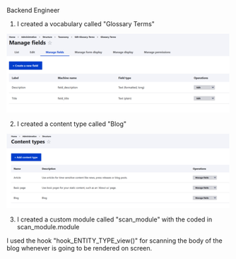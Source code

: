 Backend Engineer

1. I created a vocabulary called "Glossary Terms"

![Alt text](photos/image.png)

2. I created a content type called "Blog"

![Alt text](photos/image2.png)

3. I created a custom module called "scan_module" with the coded in scan_module.module

I used the hook "hook_ENTITY_TYPE_view()" for scanning the body of the blog whenever is going to
be rendered on screen.

